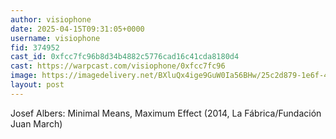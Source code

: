 ```yaml
---
author: visiophone
date: 2025-04-15T09:31:05+0000
username: visiophone
fid: 374952
cast_id: 0xfcc7fc96b8d34b4882c5776cad16c41cda8180d4
cast: https://warpcast.com/visiophone/0xfcc7fc96
image: https://imagedelivery.net/BXluQx4ige9GuW0Ia56BHw/25c2d879-1e6f-4dcb-dad0-34e3ae705600/original
layout: post
---
```

Josef Albers: Minimal Means, Maximum Effect (2014, La Fábrica/Fundación Juan March)  

<img src='https://imagedelivery.net/BXluQx4ige9GuW0Ia56BHw/25c2d879-1e6f-4dcb-dad0-34e3ae705600/original' alt='' referrerpolicy='no-referrer'/>
<img src='https://imagedelivery.net/BXluQx4ige9GuW0Ia56BHw/7e004ce9-8958-4f2d-b526-04291908d600/original' alt='' referrerpolicy='no-referrer'/>